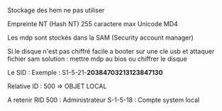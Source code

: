 Stockage des hem ne pas utiliser


Empreinte NT (Hash NT)
255 caractere max
Unicode
MD4

Les mdp sont stockés dans la SAM (Security account manager)

Si le disque n'est pas chiffré facile a booter sur une cle usb et attaquer fichier sam
solution : mettre mdp au bios ou chiffrer le disque

Le SID : 
Exemple : S1-5-21-**20384703213123847130**

Relative ID : 500 => OBJET LOCAL

A retenir 
RID 500 : Administrateur
S-1-5-18 : Compte system local